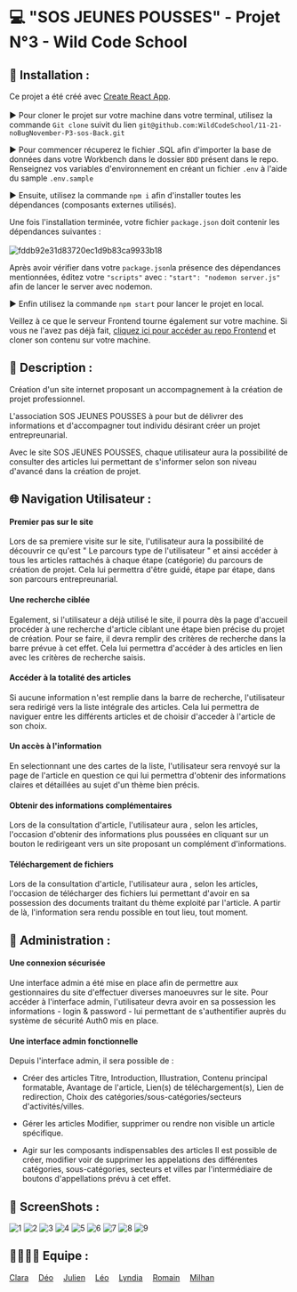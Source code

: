 # 💻 "SOS JEUNES POUSSES" - Projet N°3 - Wild Code School

## 📂 Installation :
Ce projet a été créé avec [Create React App](https://github.com/facebook/create-react-app).<br>
<br>
▶ Pour cloner le projet sur votre machine dans votre terminal, utilisez la commande ```Git clone``` suivit du lien ```git@github.com:WildCodeSchool/11-21-noBugNovember-P3-sos-Back.git```

▶ Pour commencer récuperez le fichier .SQL afin d'importer la base de données dans votre Workbench dans le dossier ```BDD``` présent dans le repo. Renseignez vos variables d'environnement en créant un fichier ```.env``` à l'aide du sample ```.env.sample```<br>

▶ Ensuite, utilisez la commande ```npm i``` afin d'installer toutes les dépendances (composants externes utilisés).<br>

Une fois l'installation terminée, votre fichier ```package.json``` doit contenir les dépendances suivantes : <br>
<br>
![fddb92e31d83720ec1d9b83ca9933b18](https://user-images.githubusercontent.com/89353029/161009840-2bdcb516-5366-4a42-bfc0-cb24ecd18088.png)

Après avoir vérifier dans votre ```package.json```la présence des dépendances mentionnées, éditez votre ```"scripts"``` avec : ```"start": "nodemon server.js"``` afin de lancer le server avec nodemon.

▶ Enfin utilisez la commande ```npm start``` pour lancer le projet en local.

Veillez à ce que le serveur Frontend tourne également sur votre machine. Si vous ne l'avez pas déjà fait, [cliquez ici pour accéder au repo Frontend](https://github.com/WildCodeSchool/11-21-noBugNovember-P3-sos-front)  et cloner son contenu sur votre machine.

## 📝 Description :
Création d'un site internet proposant un accompagnement à la création de projet professionnel.

L'association SOS JEUNES POUSSES à pour but de délivrer des informations et d'accompagner tout individu désirant créer un projet entrepreunarial.

Avec le site SOS JEUNES POUSSES, chaque utilisateur aura la possibilité de consulter des articles lui permettant de s'informer selon son niveau d'avancé dans la création de projet.

## 🌐 Navigation Utilisateur :

#### Premier pas sur le site
Lors de sa premiere visite sur le site, l'utilisateur aura la possibilité de découvrir ce qu'est " Le parcours type de l'utilisateur " et ainsi accéder à tous les articles rattachés à chaque étape (catégorie) du parcours de création de projet. Cela lui permettra d'être guidé, étape par étape, dans son parcours entrepreunarial.

#### Une recherche ciblée
Egalement, si l'utilisateur a déjà utilisé le site, il pourra dès la page d'accueil procéder à une recherche d'article ciblant une étape bien précise du projet de création. Pour se faire, il devra remplir des critères de recherche dans la barre prévue à cet effet. Cela lui permettra d'accéder à des articles en lien avec les critères de recherche saisis.

#### Accéder à la totalité des articles
Si aucune information n'est remplie dans la barre de recherche, l'utilisateur sera redirigé vers la liste intégrale des articles. Cela lui permettra de naviguer entre les différents articles et de choisir d'acceder à l'article de son choix.

#### Un accès à l'information
En selectionnant une des cartes de la liste, l'utilisateur sera renvoyé sur la page de l'article en question ce qui lui permettra d'obtenir des informations claires et détaillées au sujet d'un thème bien précis.

#### Obtenir des informations complémentaires
Lors de la consultation d'article, l'utilisateur aura , selon les articles, l'occasion d'obtenir des informations plus poussées en cliquant sur un bouton le redirigeant vers un site proposant un complément d'informations.

#### Téléchargement de fichiers
Lors de la consultation d'article, l'utilisateur aura , selon les articles, l'occasion de télécharger des fichiers lui permettant d'avoir en sa possession des documents traitant du thème exploité par l'article. A partir de là, l'information sera rendu possible en tout lieu, tout moment.

## 🔰 Administration :
#### Une connexion sécurisée
Une interface admin a été mise en place afin de permettre aux gestionnaires du site d'effectuer diverses manoeuvres sur le site. Pour accéder à l'interface admin, l'utilisateur devra avoir en sa possession les informations - login & password - lui permettant de s'authentifier auprès du système de sécurité Auth0 mis en place.

#### Une interface admin fonctionnelle
Depuis l'interface admin, il sera possible de :

- Créer des articles
Titre, Introduction, Illustration, Contenu principal formatable, Avantage de l'article, Lien(s) de téléchargement(s), Lien de redirection, Choix des catégories/sous-catégories/secteurs d'activités/villes.

- Gérer les articles
Modifier, supprimer ou rendre non visible un article spécifique.

- Agir sur les composants indispensables des articles
Il est possible de créer, modifier voir de supprimer les appelations des différentes catégories, sous-catégories, secteurs et villes par l'intermédiaire de boutons d'appellations prévu à cet effet.


## 📸 ScreenShots :
![1](https://user-images.githubusercontent.com/89353029/161102345-741c94e9-58ed-4d48-a5ee-05c897f671fb.png)
![2](https://user-images.githubusercontent.com/89353029/161102354-c092aa5f-ff6e-4f26-a60a-52d8a9ad285b.png)
![3](https://user-images.githubusercontent.com/89353029/161102358-94031a1a-59f5-499a-9586-0739ce91edce.png)
![4](https://user-images.githubusercontent.com/89353029/161102374-2217f809-0d67-45e5-8fae-abf1527cd7aa.png)
![5](https://user-images.githubusercontent.com/89353029/161102385-2f93725c-8bd6-46c2-9f4c-1b26fb712398.png)
![6](https://user-images.githubusercontent.com/89353029/161102387-a1587101-006a-4f46-9d3b-2cd4340d29d4.png)
![7](https://user-images.githubusercontent.com/89353029/161102391-0782f637-997d-41c8-a330-2b77f485bea7.png)
![8](https://user-images.githubusercontent.com/89353029/161102399-e62b3051-50a7-48df-8978-15f62ef57967.png)
![9](https://user-images.githubusercontent.com/89353029/161102410-c5d7a1f7-ccae-4749-ac5c-a2f2ac4ed2a2.png)


## 👨‍👨‍👦‍👦 Equipe :
[Clara](https://github.com/Liax)&emsp; 
[Déo](https://github.com/Summercoder4)&emsp; 
[Julien](https://github.com/jartacho)&emsp; 
[Léo](https://github.com/leoPinchon)&emsp; 
[Lyndia](https://github.com/DataLyla)&emsp; 
[Romain](https://github.com/MSX-R)&emsp; 
[Milhan](https://github.com/Pimpuss)&emsp; 
